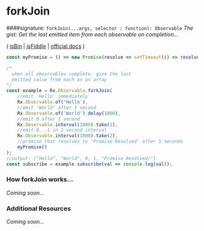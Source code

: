 # forkJoin

####signature: `forkJoin(...args, selector : function): Observable`
*The gist: Get the last emitted item from each observable on completion...*

( [jsBin](http://jsbin.com/nicaricacu/1/edit?js,console) | [jsFiddle](https://jsfiddle.net/d3pn27dv/3/) | [official docs](http://reactivex.io/rxjs/class/es6/Observable.js~Observable.html#static-method-forkJoin) )

```js
const myPromise = () => new Promise(resolve => setTimeout(() => resolve('Promise Resolved!'), 5000))

/*
  when all observables complete, give the last
  emitted value from each as an array
*/
const example = Rx.Observable.forkJoin(
    //emit 'Hello' immediately
    Rx.Observable.of('Hello'),
    //emit 'World' after 1 second
    Rx.Observable.of('World').delay(1000),
    //emit 0 after 1 second
    Rx.Observable.interval(1000).take(1),
    //emit 0...1 in 1 second interval
    Rx.Observable.interval(1000).take(2),
    //promise that resolves to 'Promise Resolved' after 5 seconds
    myPromise()
);
//output: ["Hello", "World", 0, 1, "Promise Resolved!"]
const subscribe = example.subscribe(val => console.log(val));
```

### How forkJoin works...
*Coming soon...*


### Additional Resources
*Coming soon...*